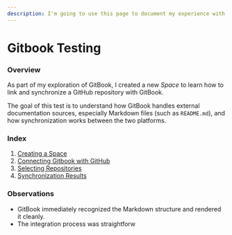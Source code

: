 ```yaml
---
description: I'm going to use this page to document my experience with Gitbook
---
```


# Gitbook Testing

### Overview

As part of my exploration of GitBook, I created a new _Space_ to learn how to link and synchronize a GitHub repository with GitBook.

The goal of this test is to understand how GitBook handles external documentation sources, especially Markdown files (such as `README.md`), and how synchronization works between the two platforms.

### Index

1. [Creating a Space](gitbook-testing/creating-a-space.md)
2. [Connecting Gitbook with GitHub](gitbook-testing/connecting-gitbook-with-github.md)
3. [Selecting Repositories](gitbook-testing/selecting-repositories.md)
4. [Synchronization Results](gitbook-testing/synchronization-results.md)

### Observations <a href="#observations" id="observations"></a>

* GitBook immediately recognized the Markdown structure and rendered it cleanly.
* The integration process was straightforw

